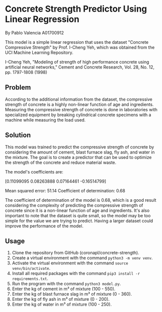 # Concrete Strength Predictor Using Linear Regression

By Pablo Valencia A01700912  

This model is a simple linear regression that uses the dataset "Concrete Compressive Strength" by Prof. I-Cheng Yeh, which was obtained from the UCI Machine Learning Repository.

I-Cheng Yeh, "Modeling of strength of high performance concrete using artificial neural networks," Cement and Concrete Research, Vol. 28, No. 12, pp. 1797-1808 (1998)

## Problem

According to the additional information from the dataset, the compressive strength of concrete is a highly non-linear function of age and ingredients. Measuring the compressive strength of concrete is done in laboratories with specialized equipment by breaking cylindrical concrete specimens with a machine while measuring the load used.

## Solution

This model was trained to predict the compressive strength of concrete by considering the amount of cement, blast furnace slag, fly ash, and water in the mixture. The goal is to create a predictor that can be used to optimize the strength of the concrete and reduce material waste.

The model's coefficients are:

[0.11099095 0.08263888 0.07164461 -0.16514799]

Mean squared error: 51.14
Coefficient of determination: 0.68

The coefficient of determination of the model is 0.68, which is a good result considering the complexity of predicting the compressive strength of concrete since it is a non-linear function of age and ingredients. It's also important to note that the dataset is quite small, so the model may be too simple for the value we are trying to predict. Having a larger dataset could improve the performance of the model.

## Usage

1. Clone the repository from GitHub (coronapl/concrete-strength).
2. Create a virtual environment with the command `python3 -m venv venv`.
3. Activate the virtual environment with the command `source venv/bin/activate`.
4. Install all required packages with the command `pip3 install -r requirements.txt`.
5. Run the program with the command `python3 model.py`.
6. Enter the kg of cement in m³ of mixture (100 - 550).
7. Enter the kg of blast furnace slag in m³ of mixture (0 - 360).
8. Enter the kg of fly ash in m³ of mixture (0 - 200).
9. Enter the kg of water in m³ of mixture (100 - 250).

